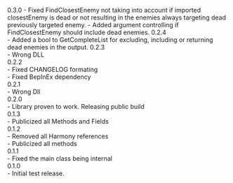 0.3.0
	- Fixed FindClosestEnemy not taking into account if imported closestEnemy is dead or not resulting in the enemies always targeting dead previously targeted enemy.
	- Added argument controlling if FindClosestEnemy should include dead enemies.
0.2.4 <br>
	- Added a bool to GetCompleteList for excluding, including or returning dead enemies in the output.
0.2.3 <br>
	- Wrong DLL<br>
0.2.2 <br>
	- Fixed CHANGELOG formating<br>
	- Fixed BepInEx dependency<br>
0.2.1<br>
	- Wrong Dll<br>
0.2.0<br>
	- Library proven to work. Releasing public build<br>
0.1.3<br>
	- Publicized all Methods and Fields<br>
0.1.2<br>
	- Removed all Harmony references<br>
	- Publicized all methods<br>
0.1.1<br>
	- Fixed the main class being internal<br>
0.1.0<br>
	- Initial test release.<br>